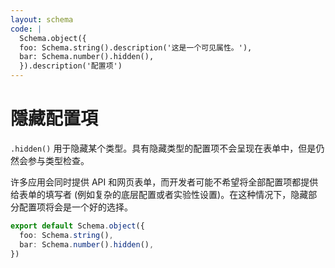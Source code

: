 ```yaml
---
layout: schema
code: |
  Schema.object({
  foo: Schema.string().description('这是一个可见属性。'),
  bar: Schema.number().hidden(),
  }).description('配置项')
---
```


# 隱藏配置項

`.hidden()` 用于隐藏某个类型。具有隐藏类型的配置项不会呈现在表单中，但是仍然会参与类型检查。

许多应用会同时提供 API 和网页表单，而开发者可能不希望将全部配置项都提供给表单的填写者 (例如复杂的底层配置或者实验性设置)。在这种情况下，隐藏部分配置项将会是一个好的选择。

```ts
export default Schema.object({
  foo: Schema.string(),
  bar: Schema.number().hidden(),
})
```
